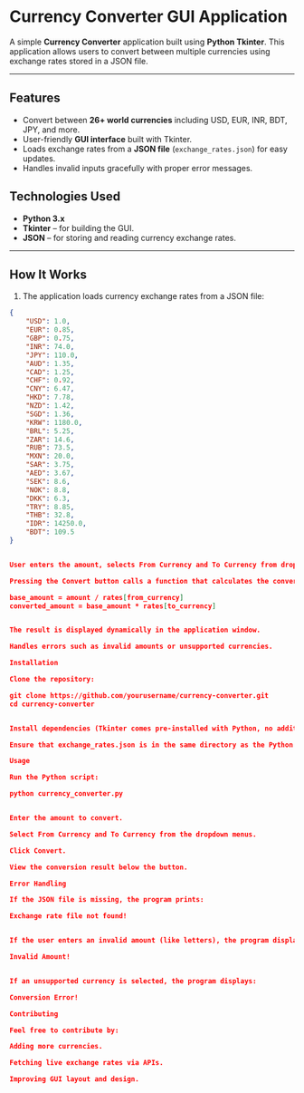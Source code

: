 # Currency Converter GUI Application

A simple **Currency Converter** application built using **Python Tkinter**. This application allows users to convert between multiple currencies using exchange rates stored in a JSON file.  

---

## Features

- Convert between **26+ world currencies** including USD, EUR, INR, BDT, JPY, and more.
- User-friendly **GUI interface** built with Tkinter.
- Loads exchange rates from a **JSON file** (`exchange_rates.json`) for easy updates.
- Handles invalid inputs gracefully with proper error messages.

## Technologies Used

- **Python 3.x**
- **Tkinter** – for building the GUI.
- **JSON** – for storing and reading currency exchange rates.

---

## How It Works

1. The application loads currency exchange rates from a JSON file:

```json
{
    "USD": 1.0,
    "EUR": 0.85,
    "GBP": 0.75,
    "INR": 74.0,
    "JPY": 110.0,
    "AUD": 1.35,
    "CAD": 1.25,
    "CHF": 0.92,
    "CNY": 6.47,
    "HKD": 7.78,
    "NZD": 1.42,
    "SGD": 1.36,
    "KRW": 1180.0,
    "BRL": 5.25,
    "ZAR": 14.6,
    "RUB": 73.5,
    "MXN": 20.0,
    "SAR": 3.75,
    "AED": 3.67,
    "SEK": 8.6,
    "NOK": 8.8,
    "DKK": 6.3,
    "TRY": 8.85,
    "THB": 32.8,
    "IDR": 14250.0,
    "BDT": 109.5
}


User enters the amount, selects From Currency and To Currency from dropdown menus.

Pressing the Convert button calls a function that calculates the converted amount:

base_amount = amount / rates[from_currency]
converted_amount = base_amount * rates[to_currency]


The result is displayed dynamically in the application window.

Handles errors such as invalid amounts or unsupported currencies.

Installation

Clone the repository:

git clone https://github.com/yourusername/currency-converter.git
cd currency-converter


Install dependencies (Tkinter comes pre-installed with Python, no additional packages are required).

Ensure that exchange_rates.json is in the same directory as the Python script.

Usage

Run the Python script:

python currency_converter.py


Enter the amount to convert.

Select From Currency and To Currency from the dropdown menus.

Click Convert.

View the conversion result below the button.

Error Handling

If the JSON file is missing, the program prints:

Exchange rate file not found!


If the user enters an invalid amount (like letters), the program displays:

Invalid Amount!


If an unsupported currency is selected, the program displays:

Conversion Error!

Contributing

Feel free to contribute by:

Adding more currencies.

Fetching live exchange rates via APIs.

Improving GUI layout and design.